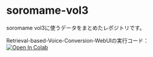 # soromame-vol3
soromame vol3に使うデータをまとめたレポジトリです。

Retrieval-based-Voice-Conversion-WebUIの実行コード：   
[![Open In Colab](https://colab.research.google.com/assets/colab-badge.svg)](https://colab.research.google.com/github/Kaggle-runa/soromame-vol3/blob/main/Retrieval_based_Voice_Conversion_WebUI%E3%81%AE%E8%B5%B7%E5%8B%95.ipynb)
